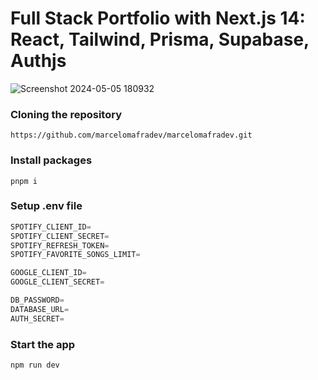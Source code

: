 # Full Stack Portfolio with Next.js 14: React, Tailwind, Prisma, Supabase, Authjs

![Screenshot 2024-05-05 180932](https://github.com/marcelomafradev/marcelomafradev/assets/84472778/dab5d664-d271-41dd-9a02-a40ffae75c9c)

### Cloning the repository

```shell
https://github.com/marcelomafradev/marcelomafradev.git
```

### Install packages

```shell
pnpm i
```

### Setup .env file

```js
SPOTIFY_CLIENT_ID=
SPOTIFY_CLIENT_SECRET=
SPOTIFY_REFRESH_TOKEN=
SPOTIFY_FAVORITE_SONGS_LIMIT=

GOOGLE_CLIENT_ID=
GOOGLE_CLIENT_SECRET=

DB_PASSWORD=
DATABASE_URL=
AUTH_SECRET=
```

### Start the app

```shell
npm run dev
```

